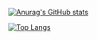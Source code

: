 [![Anurag's GitHub stats](https://github-readme-stats.vercel.app/api?username=gyuuutou)](https://github.com/anuraghazra/github-readme-stats)

[![Top Langs](https://github-readme-stats.vercel.app/api/top-langs/?username=gyuuutou&layout=compact)](https://github.com/anuraghazra/github-readme-stats)
